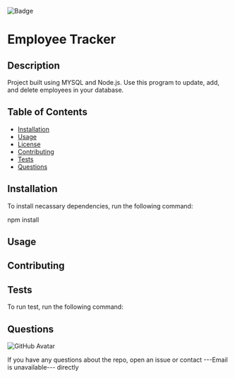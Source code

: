 ![Badge](https://img.shields.io/badge/license-GPL-brightgreen.svg)

# Employee Tracker
                          
## Description
                          
Project built using MYSQL and Node.js. Use this program to update, add, and delete employees in  your database. 
                          
## Table of Contents
                           
* [Installation](#installation)
* [Usage](#usage)
* [License](#license)
* [Contributing](#contributing)
* [Tests](#tests)
* [Questions](#questions)
                          
## Installation
                          
To install necassary dependencies, run the following command:
                          
npm install
                          
## Usage
                          

                          
## Contributing
                          

                          
## Tests 
                          
To run test, run the following command:
                          

                          
## Questions
                          
![GitHub Avatar](https://avatars0.githubusercontent.com/u/58758770?v=4)
            
If you have any questions about the repo, open an issue or contact ---Email is unavailable--- directly
            
